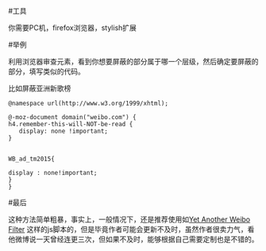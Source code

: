 #工具

你需要PC机，firefox浏览器，stylish扩展

#举例


利用浏览器审查元素，看到你想要屏蔽的部分属于哪一个层级，然后确定要屏蔽的部分，填写类似的代码。

比如屏蔽亚洲新歌榜

    @namespace url(http://www.w3.org/1999/xhtml);

    @-moz-document domain("weibo.com") {
    h4.remember-this-will-NOT-be-read {
       display: none !important;
    }


    WB_ad_tm2015{

    display : none!important;
    }
    }

#最后

这种方法简单粗暴，事实上，一般情况下，还是推荐使用如[Yet Another Weibo Filter](https://tiansh.github.io/yawf/en.html) 这样的js脚本的，但是毕竟作者可能会更新不及时，虽然作者很卖力气，看他微博说一天曾经连更三次，但如果不及时，能够根据自己需要定制也是不错的。




